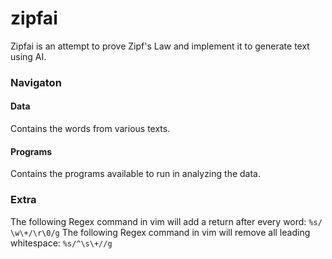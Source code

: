 # zipfai
Zipfai is an attempt to prove Zipf's Law and implement it to generate text using AI. 


### Navigaton
#### Data
Contains the words from various texts.
#### Programs
Contains the programs available to run in analyzing the data.

### Extra
The following Regex command in vim will add a return after every word: ```%s/ \w\+/\r\0/g```
The following Regex command in vim will remove all leading whitespace: ```%s/^\s\+//g```
